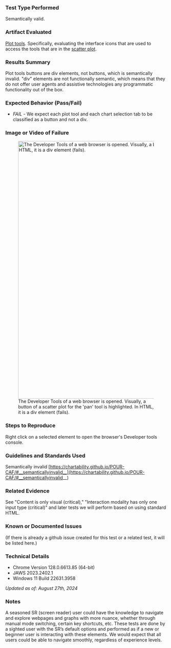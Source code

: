 ### Test Type Performed
Semantically valid.

### Artifact Evaluated
[Plot tools](https://docs.bokeh.org/en/latest/docs/user_guide/interaction/tools.html#ug-interaction-tools). Specifically, evaluating the interface icons that are used to access the tools that are in the [scatter plot](https://quansight-labs.github.io/bokeh-a11y-audit/#_ts1723552414769).

### Results Summary
Plot tools buttons are div elements, not buttons, which is semantically invalid. "div" elements are not functionally semantic, which means that they do not offer user agents and assistive technologies any programmatic functionality out of the box.

### Expected Behavior (Pass/Fail)
- *FAIL* - We expect each plot tool and each chart selection tab to be classified as a button and not a div. 

### Image or Video of Failure 
<figure>
    <img width="803" alt="The Developer Tools of a web browser is opened. Visually, a button of a scatter plot for the 'pan' tool is highlighted. In HTML, it is a div element (fails)." src="../assets/plot-tools_semantically-invalid.png">
    <figcaption>The Developer Tools of a web browser is opened. Visually, a button of a scatter plot for the 'pan' tool is highlighted. In HTML, it is a div element (fails).</figcaption>
</figure>

### Steps to Reproduce
Right click on a selected element to open the browser's Developer tools console.

### Guidelines and Standards Used
Semantically invalid [https://chartability.github.io/POUR-CAF/#__semanticallyinvalid__](https://chartability.github.io/POUR-CAF/#__semanticallyinvalid__)

### Related Evidence
See "Content is only visual (critical)," "Interaction modality has only one input type (critical)" and later tests we will perform based on using standard HTML.

### Known or Documented Issues
(If there is already a github issue created for this test or a related test, it will be listed here.)

### Technical Details
- Chrome Version 128.0.6613.85 (64-bit)
- JAWS 2023.2402.1
- Windows 11 Build 22631.3958

*Updated as of: August 27th, 2024*

### Notes
A seasoned SR (screen reader) user could have the knowledge to navigate and explore webpages and graphs with more nuance, whether through manual mode switching, certain key shortcuts, etc. These tests are done by a sighted user with the SR’s default options and performed as if a new or beginner user is interacting with these elements. We would expect that all users could be able to navigate smoothly, regardless of experience levels.